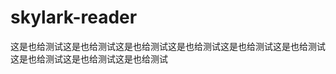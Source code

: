 # skylark-reader
<!-- Plugin description -->
这是也给测试这是也给测试这是也给测试这是也给测试这是也给测试这是也给测试这是也给测试这是也给测试这是也给测试    
<!-- Plugin description end -->